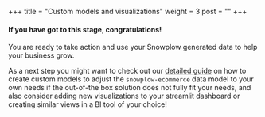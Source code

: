+++
title = "Custom models and visualizations"
weight = 3
post = ""
+++

#### If you have got to this stage, **congratulations!**

You are ready to take action and use your Snowplow generated data to help your business grow.

As a next step you might want to check out our [detailed guide](https://docs.snowplow.io/dbt-snowplow-web/#!/overview/snowplow_web/#custom-modules) on how to create custom models to adjust the `snowplow-ecommerce` data model to your own needs if the out-of-the box solution does not fully fit your needs, and also consider adding new visualizations to your streamlit dashboard or creating similar views in a BI tool of your choice!
